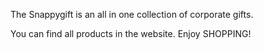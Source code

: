 The Snappygift is an all in one collection of corporate gifts.

You can find all products in the website.
Enjoy SHOPPING!
